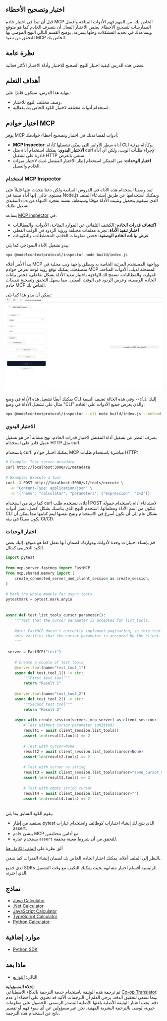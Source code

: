 <!--
CO_OP_TRANSLATOR_METADATA:
{
  "original_hash": "717f34718a773f6cf52d8445e40a96bf",
  "translation_date": "2025-05-17T12:39:36+00:00",
  "source_file": "03-GettingStarted/07-testing/README.md",
  "language_code": "ar"
}
-->
## اختبار وتصحيح الأخطاء

قبل أن تبدأ في اختبار خادم MCP الخاص بك، من المهم فهم الأدوات المتاحة وأفضل الممارسات لتصحيح الأخطاء. يضمن الاختبار الفعال أن يتصرف الخادم كما هو متوقع ويساعدك في تحديد المشكلات وحلها بسرعة. يوضح القسم التالي النهج الموصى بها للتحقق من تنفيذ MCP الخاص بك.

## نظرة عامة

تغطي هذه الدرس كيفية اختيار النهج الصحيح للاختبار وأداة الاختبار الأكثر فعالية.

## أهداف التعلم

بنهاية هذا الدرس، ستكون قادرًا على:

- وصف مختلف النهج للاختبار.
- استخدام أدوات مختلفة لاختبار الكود الخاص بك بفعالية.

## اختبار خوادم MCP

يوفر MCP أدوات لمساعدتك في اختبار وتصحيح أخطاء خوادمك:

- **MCP Inspector**: أداة سطر الأوامر التي يمكن تشغيلها كأداة CLI وكأداة مرئية.
- **الاختبار اليدوي**: يمكنك استخدام أداة مثل curl لإجراء طلبات الويب، ولكن أي أداة قادرة على تشغيل HTTP ستفي بالغرض.
- **اختبار الوحدات**: من الممكن استخدام إطار الاختبار المفضل لديك لاختبار ميزات الخادم والعميل.

### استخدام MCP Inspector

لقد وصفنا استخدام هذه الأداة في الدروس السابقة ولكن دعنا نتحدث عنها قليلاً على مستوى عالي. إنها أداة مبنية في Node.js ويمكنك استخدامها عن طريق استدعاء الملف التنفيذي `npx` الذي سيقوم بتحميل وتثبيت الأداة مؤقتًا وسينظف نفسه بمجرد الانتهاء من تشغيل طلبك.

يساعد [MCP Inspector](https://github.com/modelcontextprotocol/inspector) في:

- **اكتشاف قدرات الخادم**: الكشف التلقائي عن الموارد المتاحة، الأدوات، والمطالبات
- **اختبار تنفيذ الأداة**: تجربة معلمات مختلفة ورؤية الردود في الوقت الفعلي
- **عرض بيانات الخادم الوصفية**: فحص معلومات الخادم، المخططات، والتكوينات

يبدو تشغيل الأداة النموذجي كما يلي:

```bash
npx @modelcontextprotocol/inspector node build/index.js
```

يبدأ الأمر أعلاه MCP وواجهة المستخدم المرئية الخاصة به ويطلق واجهة ويب محلية في متصفحك. يمكنك توقع رؤية لوحة تعرض خوادم MCP المسجلة لديك، الأدوات المتاحة، الموارد، والمطالبات. تسمح لك الواجهة باختبار تنفيذ الأداة بشكل تفاعلي، فحص بيانات الخادم الوصفية، وعرض الردود في الوقت الفعلي، مما يسهل التحقق وتصحيح تنفيذات خادم MCP الخاص بك.

يمكن أن يبدو هذا كما يلي: ![Inspector](../../../../translated_images/connect.e0d648e6ecb359d05b60bba83261a6e6e73feb05290c47543a9994ca02e78886.ar.png)

يمكنك أيضًا تشغيل هذه الأداة في وضع CLI وفي هذه الحالة تضيف السمة `--cli`. إليك مثال على تشغيل الأداة في وضع "CLI" والذي يعرض جميع الأدوات على الخادم:

```sh
npx @modelcontextprotocol/inspector --cli node build/index.js --method tools/list
```

### الاختبار اليدوي

بصرف النظر عن تشغيل أداة المفتش لاختبار قدرات الخادم، نهج مشابه آخر هو تشغيل عميل قادر على استخدام HTTP مثل curl.

باستخدام curl، يمكنك اختبار خوادم MCP مباشرة باستخدام طلبات HTTP:

```bash
# Example: Test server metadata
curl http://localhost:3000/v1/metadata

# Example: Execute a tool
curl -X POST http://localhost:3000/v1/tools/execute \
  -H "Content-Type: application/json" \
  -d '{"name": "calculator", "parameters": {"expression": "2+2"}}'
```

كما ترى من استخدام curl أعلاه، تستخدم طلب POST لاستدعاء أداة باستخدام حمولة تتكون من اسم الأداة ومعلماتها. استخدم النهج الذي يناسبك بشكل أفضل. تميل أدوات CLI بشكل عام إلى أن تكون أسرع في الاستخدام وتتيح نفسها ليتم كتابتها مما يمكن أن يكون مفيدًا في بيئة CI/CD.

### اختبار الوحدات

قم بإنشاء اختبارات وحدة لأدواتك ومواردك لضمان أنها تعمل كما هو متوقع. إليك بعض الكود التجريبي كمثال.

```python
import pytest

from mcp.server.fastmcp import FastMCP
from mcp.shared.memory import (
    create_connected_server_and_client_session as create_session,
)

# Mark the whole module for async tests
pytestmark = pytest.mark.anyio


async def test_list_tools_cursor_parameter():
    """Test that the cursor parameter is accepted for list_tools.

    Note: FastMCP doesn't currently implement pagination, so this test
    only verifies that the cursor parameter is accepted by the client.
    """

 server = FastMCP("test")

    # Create a couple of test tools
    @server.tool(name="test_tool_1")
    async def test_tool_1() -> str:
        """First test tool"""
        return "Result 1"

    @server.tool(name="test_tool_2")
    async def test_tool_2() -> str:
        """Second test tool"""
        return "Result 2"

    async with create_session(server._mcp_server) as client_session:
        # Test without cursor parameter (omitted)
        result1 = await client_session.list_tools()
        assert len(result1.tools) == 2

        # Test with cursor=None
        result2 = await client_session.list_tools(cursor=None)
        assert len(result2.tools) == 2

        # Test with cursor as string
        result3 = await client_session.list_tools(cursor="some_cursor_value")
        assert len(result3.tools) == 2

        # Test with empty string cursor
        result4 = await client_session.list_tools(cursor="")
        assert len(result4.tools) == 2
    
```

يقوم الكود السابق بما يلي:

- يستفيد من إطار pytest الذي يتيح لك إنشاء اختبارات كوظائف واستخدام عبارات assert.
- ينشئ خادم MCP مع أداتين مختلفتين.
- يستخدم عبارة `assert` للتحقق من أن شروط معينة محققة.

ألق نظرة على [الملف الكامل هنا](https://github.com/modelcontextprotocol/python-sdk/blob/main/tests/client/test_list_methods_cursor.py)

بالنظر إلى الملف أعلاه، يمكنك اختبار الخادم الخاص بك لضمان إنشاء القدرات كما ينبغي.

لدى جميع SDKs الرئيسية أقسام اختبار مشابهة بحيث يمكنك التكيف مع وقت التشغيل الذي اخترته.

## نماذج

- [Java Calculator](../samples/java/calculator/README.md)
- [.Net Calculator](../../../../03-GettingStarted/samples/csharp)
- [JavaScript Calculator](../samples/javascript/README.md)
- [TypeScript Calculator](../samples/typescript/README.md)
- [Python Calculator](../../../../03-GettingStarted/samples/python) 

## موارد إضافية

- [Python SDK](https://github.com/modelcontextprotocol/python-sdk)

## ماذا بعد

- التالي: [التوزيع](/03-GettingStarted/08-deployment/README.md)

**إخلاء المسؤولية**:  
تم ترجمة هذه الوثيقة باستخدام خدمة الترجمة بالذكاء الاصطناعي [Co-op Translator](https://github.com/Azure/co-op-translator). بينما نسعى لتحقيق الدقة، يرجى العلم أن الترجمات الآلية قد تحتوي على أخطاء أو عدم دقة. يجب اعتبار الوثيقة الأصلية بلغتها الأصلية المصدر الرسمي. للحصول على معلومات حيوية، يُوصى بالترجمة البشرية المهنية. نحن غير مسؤولين عن أي سوء فهم أو تفسير ناتج عن استخدام هذه الترجمة.